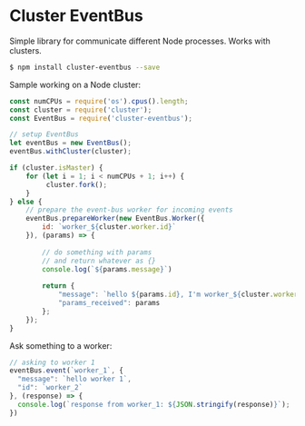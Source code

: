 # Cluster EventBus
Simple library for communicate different Node processes. Works with clusters.

```bash
$ npm install cluster-eventbus --save
```
Sample working on a Node cluster:

```js
const numCPUs = require('os').cpus().length;
const cluster = require('cluster');
const EventBus = require('cluster-eventbus');

// setup EventBus
let eventBus = new EventBus();
eventBus.withCluster(cluster);

if (cluster.isMaster) {
    for (let i = 1; i < numCPUs + 1; i++) {
         cluster.fork();
    }
} else {
    // prepare the event-bus worker for incoming events
    eventBus.prepareWorker(new EventBus.Worker({
        id: `worker_${cluster.worker.id}`
    }), (params) => {
      
        // do something with params
        // and return whatever as {}
        console.log(`${params.message}`)
      
        return {
            "message": `hello ${params.id}, I'm worker_${cluster.worker.id}`,
            "params_received": params
        };
    });
}
```
Ask something to a worker:
```js
// asking to worker 1
eventBus.event(`worker_1`, {
  "message": `hello worker 1`,
  "id": `worker_2`
}, (response) => {
  console.log(`response from worker_1: ${JSON.stringify(response)}`);
})
```